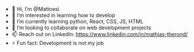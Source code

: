- 👋 Hi, I’m @Mattoesi
- 👀 I’m interested in learning how to develop
- 🌱 I’m currently learning python, React, CSS, JS, HTML
- 💞️ I’m looking to collaborate on web development projects
- 📫 Reach out on LinkedIn: https://www.linkedin.com/in/mathias-therond/
- ⚡ Fun fact: Development is not my job

<!---
Mattoesi/Mattoesi is a ✨ special ✨ repository because its `README.md` (this file) appears on your GitHub profile.
You can click the Preview link to take a look at your changes.
--->
